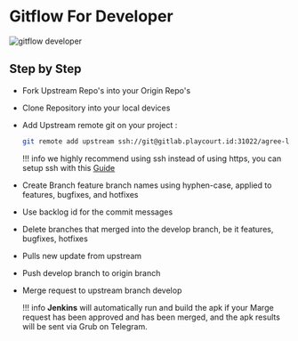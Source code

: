 # Gitflow For Developer

![gitflow developer](/assets/images/gitflow_developer.png)

## Step by Step

- Fork Upstream Repo's into your Origin Repo's
- Clone Repository into your local devices
- Add Upstream remote git on your project :

    ```bash title="Terminal"
    git remote add upstream ssh://git@gitlab.playcourt.id:31022/agree-logtan/mobile-services/agree-logtan-mobile-ecosystem.git
    ```

    !!! info
        we highly recommend using ssh instead of using https, you can setup ssh with this [Guide](https://docs.gitlab.com/ee/user/ssh.html)

- Create Branch feature branch names using hyphen-case, applied to features, bugfixes, and hotfixes
- Use backlog id for the commit messages
- Delete branches that merged into the develop branch, be it features, bugfixes, hotfixes
- Pulls new update from upstream
- Push develop branch to origin branch
- Merge request to upstream branch develop

    !!! info
        **Jenkins** will automatically run and build the apk if your Marge request has been approved and has been merged, and the apk results will be sent via Grub on Telegram.
